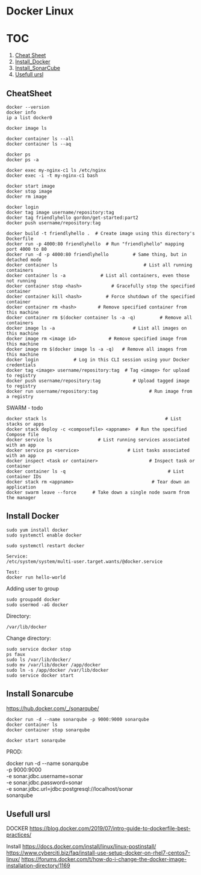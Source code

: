 # Docker Linux

# TOC
1. [Cheat Sheet](#cheatsheet)
2. [Install_Docker](#install_docker)
3. [Install_SonarCube](#install_sonarcube)
4. [Usefull ursl](#usefull_urls)

## CheatSheet <a name="cheatsheet"></a>

    docker --version
    docker info
    ip a list docker0
    
    docker image ls
    
    docker container ls --all
    docker container ls --aq
    
    docker ps
    docker ps -a

    docker exec my-nginx-c1 ls /etc/nginx
    docker exec -i -t my-nginx-c1 bash
    
    docker start image
    docker stop image
    docker rm image
       
    docker login
    docker tag image username/repository:tag
    docker tag friendlyhello gordon/get-started:part2
    docker push username/repository:tag
        
    docker build -t friendlyhello .  # Create image using this directory's Dockerfile
    docker run -p 4000:80 friendlyhello  # Run "friendlyhello" mapping port 4000 to 80
    docker run -d -p 4000:80 friendlyhello         # Same thing, but in detached mode
    docker container ls                                # List all running containers
    docker container ls -a             # List all containers, even those not running
    docker container stop <hash>           # Gracefully stop the specified container
    docker container kill <hash>         # Force shutdown of the specified container
    docker container rm <hash>        # Remove specified container from this machine
    docker container rm $(docker container ls -a -q)         # Remove all containers
    docker image ls -a                             # List all images on this machine
    docker image rm <image id>            # Remove specified image from this machine
    docker image rm $(docker image ls -a -q)   # Remove all images from this machine
    docker login             # Log in this CLI session using your Docker credentials
    docker tag <image> username/repository:tag  # Tag <image> for upload to registry
    docker push username/repository:tag            # Upload tagged image to registry
    docker run username/repository:tag                   # Run image from a registry

SWARM - todo

    docker stack ls                                            # List stacks or apps
    docker stack deploy -c <composefile> <appname>  # Run the specified Compose file
    docker service ls                 # List running services associated with an app
    docker service ps <service>                  # List tasks associated with an app
    docker inspect <task or container>                   # Inspect task or container
    docker container ls -q                                      # List container IDs
    docker stack rm <appname>                             # Tear down an application
    docker swarm leave --force      # Take down a single node swarm from the manager

## Install Docker <a name="install_docker"></a>

    sudo yum install docker
    sudo systemctl enable docker

    sudo systemctl restart docker

    Service:
    /etc/system/system/multi-user.target.wants/@docker.service

    Test:
    docker run hello-world

Adding user to group

    sudo groupadd docker
    sudo usermod -aG docker
    
Directory:

    /var/lib/docker

Change directory:

    sudo service docker stop
    ps faux
    sudo ls /var/lib/docker/
    sudo mv /var/lib/docker /app/docker
    sudo ln -s /app/docker /var/lib/docker
    sudo service docker start


## Install Sonarcube <a name="install_sonarcube"></a>

https://hub.docker.com/_/sonarqube/

    docker run -d --name sonarqube -p 9000:9000 sonarqube
    docker container ls
    docker container stop sonarqube

    docker start sonarqube

PROD:

docker run -d --name sonarqube \
    -p 9000:9000 \
    -e sonar.jdbc.username=sonar \
    -e sonar.jdbc.password=sonar \
    -e sonar.jdbc.url=jdbc:postgresql://localhost/sonar \
    sonarqube


## Usefull ursl <a name="usefull_urls"></a>

DOCKER
https://blog.docker.com/2019/07/intro-guide-to-dockerfile-best-practices/

Install
https://docs.docker.com/install/linux/linux-postinstall/
https://www.cyberciti.biz/faq/install-use-setup-docker-on-rhel7-centos7-linux/
https://forums.docker.com/t/how-do-i-change-the-docker-image-installation-directory/1169

